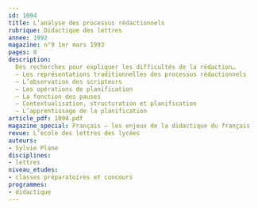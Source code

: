 ```yaml
---
id: 1094
title: L’analyse des processus rédactionnels
rubrique: Didactique des lettres
annee: 1992
magazine: n°9 1er mars 1993
pages: 8
description: 
  Des recherches pour expliquer les difficultés de la rédaction…
  – Les représentations traditionnelles des processus rédactionnels
  – L’observation des scripteurs
  – Les opérations de planification
  – La fonction des pauses
  – Contextualisation, structuration et planification
  – L’apprentissage de la planification
article_pdf: 1094.pdf
magazine_special: Français – les enjeux de la didactique du français
revue: L’école des lettres des lycées
auteurs:
- Sylvie Plane
disciplines:
- lettres
niveau_etudes:
- classes préparatoires et concours
programmes:
- didactique
---
```

